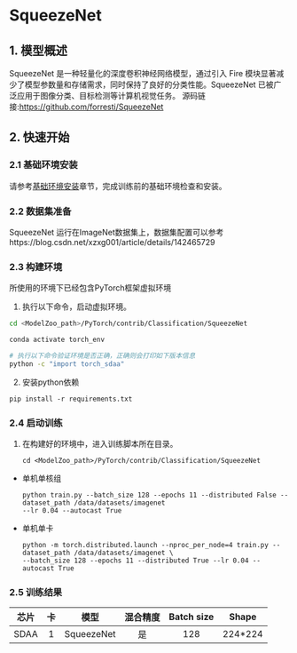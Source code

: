 # SqueezeNet 

## 1. 模型概述
SqueezeNet 是一种轻量化的深度卷积神经网络模型，通过引入 Fire 模块显著减少了模型参数量和存储需求，同时保持了良好的分类性能。SqueezeNet 已被广泛应用于图像分类、目标检测等计算机视觉任务。
源码链接:https://github.com/forresti/SqueezeNet 

## 2. 快速开始

### 2.1 基础环境安装

请参考[基础环境安装](../../../../doc/Environment.md)章节，完成训练前的基础环境检查和安装。


### 2.2 数据集准备

SqueezeNet 运行在ImageNet数据集上，数据集配置可以参考https://blog.csdn.net/xzxg001/article/details/142465729

### 2.3 构建环境
所使用的环境下已经包含PyTorch框架虚拟环境
1. 执行以下命令，启动虚拟环境。
``` bash
cd <ModelZoo_path>/PyTorch/contrib/Classification/SqueezeNet 

conda activate torch_env

# 执行以下命令验证环境是否正确，正确则会打印如下版本信息
python -c "import torch_sdaa"
```

2. 安装python依赖
``` 
pip install -r requirements.txt
```
### 2.4 启动训练
1. 在构建好的环境中，进入训练脚本所在目录。
    ```
    cd <ModelZoo_path>/PyTorch/contrib/Classification/SqueezeNet 
    ```


- 单机单核组
    ```
   python train.py --batch_size 128 --epochs 11 --distributed False --dataset_path /data/datasets/imagenet
  --lr 0.04 --autocast True 
    ```
- 单机单卡
    ```
  python -m torch.distributed.launch --nproc_per_node=4 train.py --dataset_path /data/datasets/imagenet \
  --batch_size 128 --epochs 11 --distributed True --lr 0.04 --autocast True
   ```

### 2.5 训练结果



| 芯片 |卡  | 模型 |  混合精度 |Batch size|Shape| 
|:-:|:-:|:-:|:-:|:-:|:-:|
|SDAA|1| SqueezeNet  |是|128|224*224|
